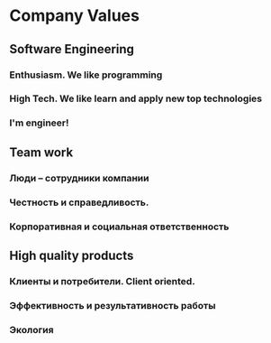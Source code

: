 # Company Values

## Software Engineering

### Enthusiasm. We like programming

### High Tech. We like learn and apply new top technologies

### I'm engineer!

## Team work

### Люди – сотрудники компании

### Честность и справедливость.

### Корпоративная и социальная ответственность

## High quality products

### Клиенты и потребители. Client oriented.

### Эффективность и результативность работы

### Экология

